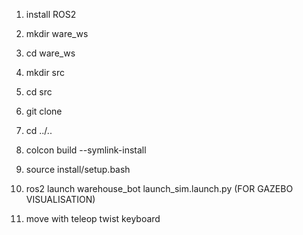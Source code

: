 1. install ROS2

2. mkdir ware_ws

3. cd ware_ws

4. mkdir src

5. cd src

6. git clone 

7. cd ../..

8. colcon build --symlink-install

9. source install/setup.bash

10. ros2 launch warehouse_bot launch_sim.launch.py (FOR GAZEBO VISUALISATION)

11. move with teleop twist keyboard
